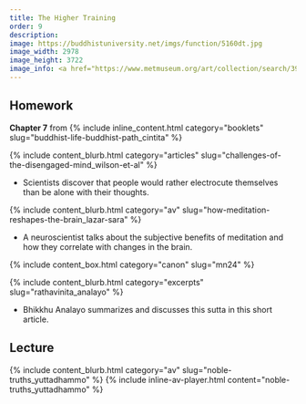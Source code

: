 ```yaml
---
title: The Higher Training
order: 9
description: 
image: https://buddhistuniversity.net/imgs/function/5160dt.jpg
image_width: 2978
image_height: 3722
image_info: <a href="https://www.metmuseum.org/art/collection/search/39707">The Met</a>
---
```


## Homework

**Chapter 7** from {% include inline_content.html category="booklets" slug="buddhist-life-buddhist-path_cintita" %}

{% include content_blurb.html category="articles" slug="challenges-of-the-disengaged-mind_wilson-et-al" %}
- Scientists discover that people would rather electrocute themselves than be alone with their thoughts.

{% include content_blurb.html category="av" slug="how-meditation-reshapes-the-brain_lazar-sara" %}
- A neuroscientist talks about the subjective benefits of meditation and how they correlate with changes in the brain.

{% include content_box.html category="canon" slug="mn24" %}

{% include content_blurb.html category="excerpts" slug="rathavinita_analayo" %}
- Bhikkhu Analayo summarizes and discusses this sutta in this short article.

## Lecture

{% include content_blurb.html category="av" slug="noble-truths_yuttadhammo" %}
{% include inline-av-player.html content="noble-truths_yuttadhammo" %}

